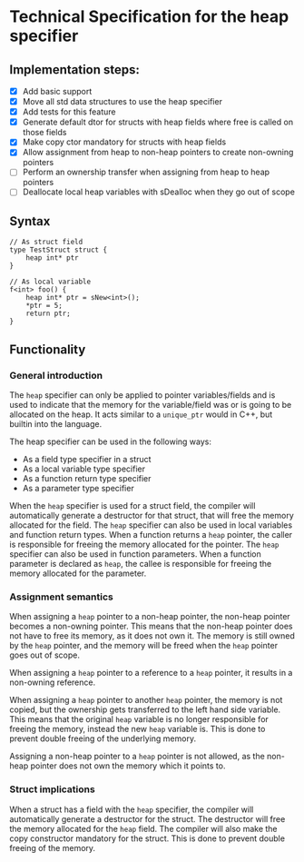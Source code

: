 # Technical Specification for the heap specifier

## Implementation steps:

- [x] Add basic support
- [x] Move all std data structures to use the heap specifier
- [x] Add tests for this feature
- [x] Generate default dtor for structs with heap fields where free is called on those fields
- [x] Make copy ctor mandatory for structs with heap fields
- [x] Allow assignment from heap to non-heap pointers to create non-owning pointers
- [ ] Perform an ownership transfer when assigning from heap to heap pointers
- [ ] Deallocate local heap variables with sDealloc when they go out of scope

## Syntax

```spice
// As struct field
type TestStruct struct {
    heap int* ptr
}

// As local variable
f<int> foo() {
    heap int* ptr = sNew<int>();
    *ptr = 5;
    return ptr;
}
```

## Functionality

### General introduction

The `heap` specifier can only be applied to pointer variables/fields and is used to indicate that the memory for the
variable/field was or is going to be allocated on the heap. It acts similar to a `unique_ptr` would in C++, but builtin
into the language.

The heap specifier can be used in the following ways:

- As a field type specifier in a struct
- As a local variable type specifier
- As a function return type specifier
- As a parameter type specifier

When the `heap` specifier is used for a struct field, the compiler will automatically generate a destructor for that
struct, that will free the memory allocated for the field. The `heap` specifier can also be used in local variables
and function return types. When a function returns a `heap` pointer, the caller is responsible for freeing the memory
allocated for the pointer. The `heap` specifier can also be used in function parameters. When a function parameter is
declared as `heap`, the callee is responsible for freeing the memory allocated for the parameter.

### Assignment semantics

When assigning a `heap` pointer to a non-heap pointer, the non-heap pointer becomes a non-owning pointer. This means
that the non-heap pointer does not have to free its memory, as it does not own it. The memory is still owned by the
`heap` pointer, and the memory will be freed when the `heap` pointer goes out of scope.

When assigning a `heap` pointer to a reference to a `heap` pointer, it results in a non-owning reference.

When assigning a `heap` pointer to another `heap` pointer, the memory is not copied, but the ownership gets
transferred to the left hand side variable. This means that the original `heap` variable is no longer responsible for
freeing the memory, instead the new `heap` variable is. This is done to prevent double freeing of the underlying memory.

Assigning a non-heap pointer to a `heap` pointer is not allowed, as the non-heap pointer does not own the memory which
it points to.

### Struct implications

When a struct has a field with the `heap` specifier, the compiler will automatically generate a destructor for the
struct. The destructor will free the memory allocated for the `heap` field. The compiler will also make the copy
constructor mandatory for the struct. This is done to prevent double freeing of the memory.
